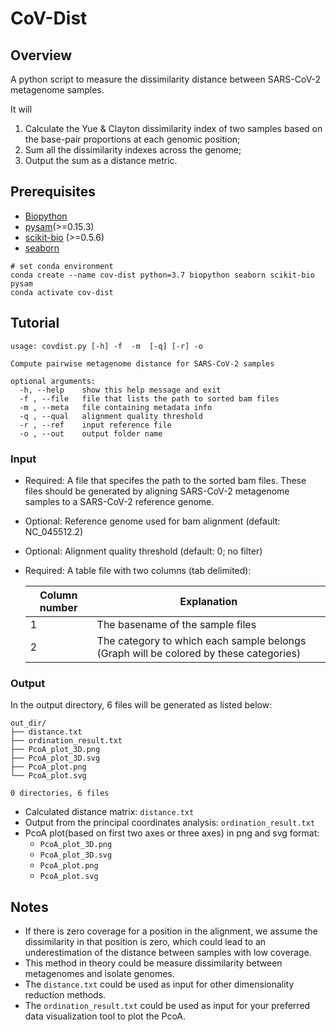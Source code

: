# CoV-Dist 

## Overview
A python script to measure the dissimilarity distance between SARS-CoV-2 metagenome samples.

It will 
1) Calculate the Yue & Clayton dissimilarity index of two samples based on the base-pair proportions at each genomic position;
2) Sum all the dissimilarity indexes across the genome;
3) Output the sum as a distance metric.

## Prerequisites
+ [Biopython](https://biopython.org/)
+ [pysam](https://github.com/pysam-developers/pysam)(>=0.15.3)
+ [scikit-bio](https://github.com/biocore/scikit-bio) (>=0.5.6)
+ [seaborn](https://github.com/mwaskom/seaborn)

```
# set conda environment
conda create --name cov-dist python=3.7 biopython seaborn scikit-bio pysam
conda activate cov-dist
```



## Tutorial

```
usage: covdist.py [-h] -f  -m  [-q] [-r] -o

Compute pairwise metagenome distance for SARS-CoV-2 samples

optional arguments:
  -h, --help    show this help message and exit
  -f , --file   file that lists the path to sorted bam files
  -m , --meta   file containing metadata info
  -q , --qual   alignment quality threshold
  -r , --ref    input reference file
  -o , --out    output folder name

```

### Input
* Required: A file that specifes the path to the sorted bam files. These files should be generated by aligning SARS-CoV-2 metagenome samples to a SARS-CoV-2 reference genome.
* Optional: Reference genome used for bam alignment (default: NC_045512.2)
* Optional: Alignment quality threshold (default: 0; no filter)
* Required: A table file with two columns (tab delimited):

   Column number | Explanation                                                            |
  ---------------|------------------------------------------------------------------------|
    1            | The basename of the sample files
    2            | The category to which each sample belongs (Graph will be colored by these categories)

### Output
In the output directory, 6 files will be generated as listed below:

```
out_dir/
├── distance.txt
├── ordination_result.txt
├── PcoA_plot_3D.png
├── PcoA_plot_3D.svg
├── PcoA_plot.png
└── PcoA_plot.svg

0 directories, 6 files
```

* Calculated distance matrix: `distance.txt`
* Output from the principal coordinates analysis: `ordination_result.txt`
* PcoA plot(based on first two axes or three axes) in png and svg format:
  * `PcoA_plot_3D.png`
  * `PcoA_plot_3D.svg`
  * `PcoA_plot.png`
  * `PcoA_plot.svg`

## Notes
* If there is zero coverage for a position in the alignment, we assume the dissimilarity in that position is zero, which could lead to an underestimation of the distance between samples with low coverage.
* This method in theory could be measure dissimilarity between metagenomes and isolate genomes.
* The `distance.txt` could be used as input for other dimensionality reduction methods.
* The `ordination_result.txt` could be used as input for your preferred data visualization tool to plot the PcoA.
